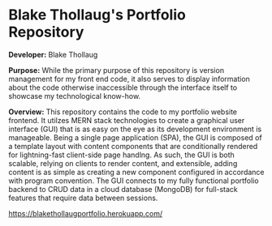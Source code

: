 # Blake Thollaug's Portfolio Repository

**Developer:** Blake Thollaug

**Purpose:** While the primary purpose of this repository is version management for my front end code, it also serves to display information about the code otherwise inaccessible through the interface itself to showcase my technological know-how.

**Overview:** This repository contains the code to my portfolio website frontend. It utilzes MERN stack technologies to create a graphical user interface (GUI) that is as easy on the eye as its development environment is manageable. Being a single page application (SPA), the GUI is composed of a template layout with content components that are conditionally rendered for lightning-fast client-side page handlng. As such, the GUI is both scalable, relying on clients to render content, and extensible, adding content is as simple as creating a new component configured in accordance with program convention. The GUI connects to my fully functional portfolio backend to CRUD data in a cloud database (MongoDB) for full-stack features that require data between sessions.

https://blakethollaugportfolio.herokuapp.com/
